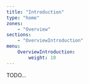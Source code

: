 ```yaml
---
title: "Introduction"
type: "home"
zones:
    - "Overview"
sections:
    - "OverviewIntroduction"
menu:
    OverviewIntroduction:
        weight: 10
---
```


TODO...
